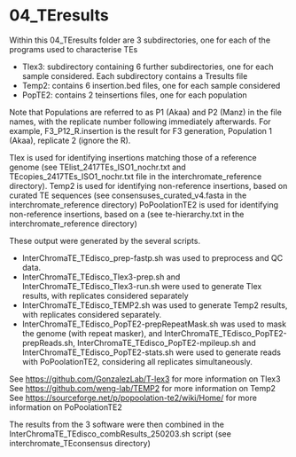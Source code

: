 # 04_TEresults
Within this 04_TEresults folder are 3 subdirectories, one for each of the programs used to characterise TEs

- Tlex3: subdirectory containing 6 further subdirectories, one for each sample considered. Each subdirectory contains a Tresults file
- Temp2: contains 6 insertion.bed files, one for each sample considered
- PopTE2: contains 2 teinsertions files, one for each population

Note that Populations are referred to as P1 (Akaa) and P2 (Manz) in the file names, with the replicate number following immediately afterwards. For example, F3_P12_R.insertion is the result for F3 generation, Population 1 (Akaa), replicate 2 (ignore the R).

Tlex is used for identifying insertions matching those of a reference genome (see TElist_2417TEs_ISO1_nochr.txt and TEcopies_2417TEs_ISO1_nochr.txt file in the interchromate_reference directory).
Temp2 is used for identifying non-reference insertions, based on curated TE sequences (see consensuses_curated_v4.fasta in the interchromate_reference directory)
PoPoolationTE2 is used for identifying non-reference insertions, based on a (see te-hierarchy.txt in the interchromate_reference directory)

These output were generated by the several scripts. 
- InterChromaTE_TEdisco_prep-fastp.sh was used to preprocess and QC data. 
- InterChromaTE_TEdisco_Tlex3-prep.sh and InterChromaTE_TEdisco_Tlex3-run.sh were used to generate Tlex results, with replicates considered separately
- InterChromaTE_TEdisco_TEMP2.sh was used to generate Temp2 results, with replicates considered separately.
- InterChromaTE_TEdisco_PopTE2-prepRepeatMask.sh was used to mask the genome (with repeat masker), and InterChromaTE_TEdisco_PopTE2-prepReads.sh, InterChromaTE_TEdisco_PopTE2-mpileup.sh and InterChromaTE_TEdisco_PopTE2-stats.sh were used to generate reads with PoPoolationTE2, considering all replicates simultaneously. 

See https://github.com/GonzalezLab/T-lex3 for more information on Tlex3
See https://github.com/weng-lab/TEMP2 for more information on Temp2
See https://sourceforge.net/p/popoolation-te2/wiki/Home/ for more information on PoPoolationTE2

The results from the 3 software were then combined in the InterChromaTE_TEdisco_combResults_250203.sh script (see interchromate_TEconsensus directory)